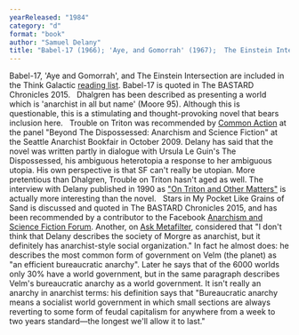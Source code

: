 ```yaml
---
yearReleased: "1984"
category: "d"
format: "book"
author: "Samuel Delany"
title: "Babel-17 (1966); 'Aye, and Gomorrah' (1967);  The Einstein Intersection  (1967); Dhalgren (1974); Trouble on Triton: An Ambiguous Heterotopia; or, Some Informal Remarks toward the Modular Calculus (1976; originally entitled Triton); Stars in My Pocket Like Grains of Sand"
---
```

Babel-17, 'Aye and Gomorrah',  and The Einstein Intersection are included in the Think Galactic <a href="http://thinkgalactic.org/reading-lists/by-author/">reading list</a>.  Babel-17 is quoted in The BASTARD Chronicles 2015.
 
Dhalgren  has been described as  presenting a world which is 'anarchist in all but name' (Moore 95).  Although this is questionable, this is a stimulating and thought-provoking novel  that bears inclusion here.
 
Trouble on Triton was recommended by  <a href="http://nwsfsnews.blogspot.com/2009/10/i-wanna-read-sf-anarchy.html"> Common Action</a> at the panel "Beyond The Dispossessed: Anarchism and Science  Fiction" at the Seattle Anarchist Bookfair in October 2009. Delany has said  that the novel was written partly in dialogue with Ursula Le Guin's The  Dispossessed, his ambiguous heterotopia a response to her ambiguous utopia.  His own perspective is that SF can't really be utopian. More pretentious  than Dhalgren, Trouble on Triton hasn't aged as well. The  interview with Delany published in 1990 as <a href="http://www.depauw.edu/sfs/interviews/delany52interview.htm">"On Triton and Other Matters"</a> is actually more interesting than the  novel.
 
Stars in My Pocket Like Grains of  Sand is discussed and quoted in The BASTARD Chronicles 2015, and has been recommended by a contributor to the Facebook <a href="https://www.facebook.com/groups/anarchismandsciencefiction/?ref=ts&amp;fref=ts"> Anarchism and Science Fiction Forum</a>. Another, on <a href="http://ask.metafilter.com/256904/No-More-Culture-Books-left-what-other-SF-is-like-Iain-Banks"> Ask Metafilter</a>, considered that "I don't think that Delany describes the  society of Morgre as anarchist, but it definitely has anarchist-style social  organization." In fact he almost does: he describes the most common form of  government on Velm (the planet) as "an efficient bureaucratic anarchy". Later he  says that of the 6000 worlds only 30% have a world government, but in the same  paragraph describes Velm's bureaucratic anarchy as a world government. It  isn't really an anarchy in anarchist terms: his definition says that  "Bureaucratic anarchy means a socialist world government in which small sections  are always reverting to some form of feudal capitalism for anywhere from a week  to two years standard—the longest we'll allow it to last."